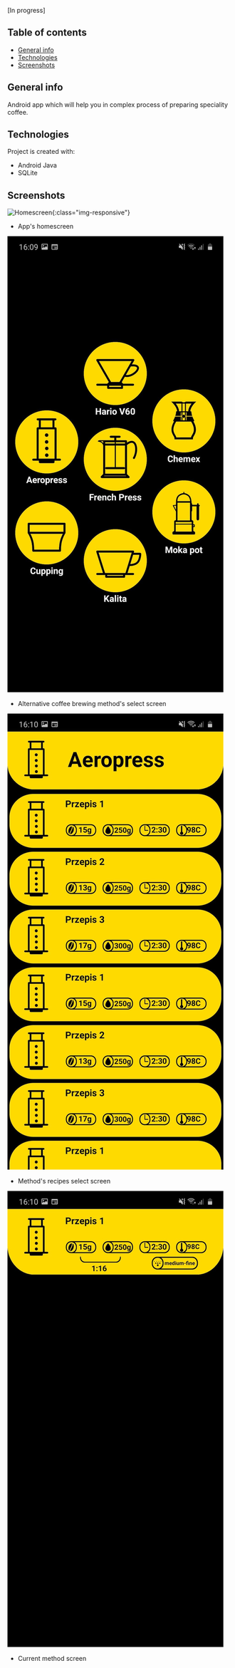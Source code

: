 [In progress]
## Table of contents
* [General info](#general-info)
* [Technologies](#technologies)
* [Screenshots](#screenshots)

## General info
Android app which will help you in complex process of preparing speciality coffee.
	
## Technologies
Project is created with:
* Android Java
* SQLite

## Screenshots
![Homescreen](./screens/MainScreens.jpg){:class="img-responsive"}
* App's homescreen

![ALternatives](./screens/AlternativeMethods.jpg)
* Alternative coffee brewing method's select screen

![Recipes](./screens/Recipes.jpg)
* Method's recipes select screen

![Recipe](./screens/Recipe.jpg)
* Current method screen
